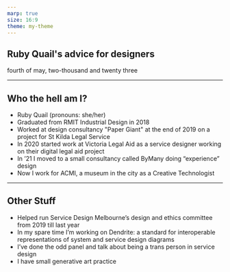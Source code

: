 ```yaml
---
marp: true
size: 16:9
theme: my-theme
---
```




## Ruby Quail's advice for designers
fourth of may, two-thousand and twenty three

---

## Who the hell am I?

- Ruby Quail (pronouns: she/her)
- Graduated from RMIT Industrial Design in 2018
- Worked at design consultancy "Paper Giant" at the end of 2019 on a project for St Kilda Legal Service
- In 2020 started work at Victoria Legal Aid as a service designer working on their digital legal aid project
- In ’21 I moved to a small consultancy called ByMany doing “experience” design
- Now I work for ACMI, a museum in the city as a Creative Technologist  


---

## Other Stuff
- Helped run Service Design Melbourne’s design and ethics committee from 2019 till last year
- In my spare time I’m working on Dendrite: a standard for interoperable representations of system and service design diagrams
- I’ve done the odd panel and talk about being a trans person in service design
- I have small generative art practice 